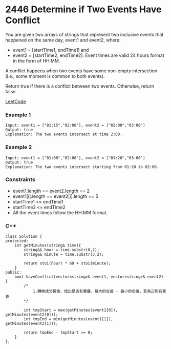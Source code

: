 # 2446 Determine if Two Events Have Conflict

You are given two arrays of strings that represent two inclusive events that happened on the same day, event1 and event2, where:

* event1 = [startTime1, endTime1] and
* event2 = [startTime2, endTime2].
Event times are valid 24 hours format in the form of HH:MM.

A conflict happens when two events have some non-empty intersection (i.e., some moment is common to both events).

Return true if there is a conflict between two events. Otherwise, return false.
 

[LeetCode](https://leetcode.cn/problems/determine-if-two-events-have-conflict/)


### Example 1

```
Input: event1 = ["01:15","02:00"], event2 = ["02:00","03:00"]
Output: true
Explanation: The two events intersect at time 2:00.
```

### Example 2

```
Input: event1 = ["01:00","02:00"], event2 = ["01:20","03:00"]
Output: true
Explanation: The two events intersect starting from 01:20 to 02:00.
```

### Constraints

* event1.length == event2.length == 2
* event1[i].length == event2[i].length == 5
* startTime1 <= endTime1
* startTime2 <= endTime2
* All the event times follow the HH:MM format.

### C++ 

```
class Solution {
protected:
    int getMinutes(string& time){
        string&& hour = time.substr(0,2);
        string&& minute = time.substr(3,2);

        return stoi(hour) * 60 + stoi(minute);
    }
public:
    bool haveConflict(vector<string>& event1, vector<string>& event2) {
        /*
            1.轉換成分鐘後，找出是否有重疊，最大的左值 - 最小的右值，若為正則有重疊
        */

        int tmpStart = max(getMinutes(event1[0]), getMinutes(event2[0]));
        int tmpEnd = min(getMinutes(event1[1]), getMinutes(event2[1]));

        return tmpEnd - tmpStart >= 0;       
    }
};
```